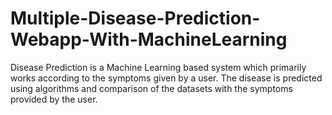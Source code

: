 # Multiple-Disease-Prediction-Webapp-With-MachineLearning
Disease Prediction is a Machine Learning based system which primarily works according to the symptoms given by a user. The disease is predicted using algorithms and comparison of the datasets with the symptoms provided by the user.
